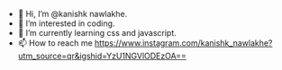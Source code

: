 - 👋 Hi, I’m @kanishk nawlakhe.
- 👀 I’m interested in coding.
- 🌱 I’m currently learning css and javascript.
- 📫 How to reach me https://www.instagram.com/kanishk_nawlakhe?utm_source=qr&igshid=YzU1NGVlODEzOA==

<!---
kanishk9032/kanishk9032 is a ✨ special ✨ repository because its `README.md` (this file) appears on your GitHub profile.
You can click the Preview link to take a look at your changes.
--->
